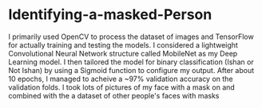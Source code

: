 # Identifying-a-masked-Person
 I primarily used OpenCV to process the dataset of images and TensorFlow for actually training and testing the models. I considered a lightweight Convolutional Neural Network structure called MobileNet as my Deep Learning model. I then tailored the model for binary classification (Ishan or Not Ishan) by using a Sigmoid function to configure my output. After about 10 epochs, I managed to acheive a ~97% validation accuracy on the validation folds. I took lots of pictures of my face with a mask on and combined with the a dataset of other people's faces with masks 

